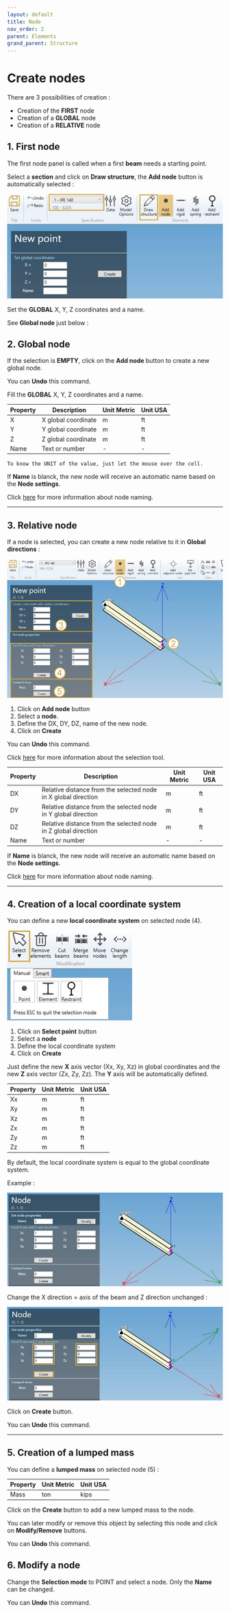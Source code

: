 ```yaml
---
layout: default
title: Node
nav_order: 2
parent: Elements
grand_parent: Structure
---
```


# Create nodes

There are 3 possibilities of creation :

- Creation of the **FIRST** node
- Creation of a **GLOBAL** node
- Creation of a **RELATIVE** node

## 1. First node

The first node panel is called when a first **beam** needs a starting point.

Select a **section** and click on **Draw structure**, the **Add node** button is automatically selected :

![Image](../../Images/Node9.jpg)

Set the **GLOBAL** X, Y, Z coordinates and a name.

See **Global node** just below :

## 2. Global node

If the selection is **EMPTY**, click on the **Add node** button to create a new global node.

You can **Undo** this command.

Fill the **GLOBAL** X, Y, Z coordinates and a name.

| Property | Description | Unit Metric | Unit USA |
| -------- | ----------- | ---- | ---- |
| X | X global coordinate | m | ft |
| Y | Y global coordinate  | m | ft |
| Z | Z global coordinate  | m | ft |
| Name | Text or number | - | - |

    To know the UNIT of the value, just let the mouse over the cell. 

If **Name** is blanck, the new node will receive an automatic name based on the **Node settings**.

Click [here](https://documentation.metapiping.com/Settings/General.html) for more information about node naming.

---

## 3. Relative node

If a node is selected, you can create a new node relative to it in **Global directions** :

![Image](../../Images/Node10.jpg)

1. Click on **Add node** button
2. Select a **node**.
3. Define the DX, DY, DZ, name of the new node.
4. Click on **Create**

You can **Undo** this command.

Click [here](https://documentation.metapiping.com/Structure/Selection.html) for more information about the selection tool.

| Property | Description | Unit Metric | Unit USA |
| -------- | ----------- | ---- | ---- |
| DX | Relative distance from the selected node in X global direction | m | ft |
| DY | Relative distance from the selected node in Y global direction  | m | ft |
| DZ | Relative distance from the selected node in Z global direction  | m | ft |
| Name | Text or number | - | - |

If **Name** is blanck, the new node will receive an automatic name based on the **Node settings**.

Click [here](https://documentation.metapiping.com/Settings/General.html) for more information about node naming.

---

## 4. Creation of a local coordinate system

You can define a new **local coordinate system** on selected node (4).

![Image](../../Images/Structure17.jpg)

1. Click on **Select point** button
2. Select a **node**
3. Define the local coordinate system
4. Click on **Create**

Just define the new **X** axis vector (Xx, Xy, Xz) in global coordinates and the new **Z** axis vector (Zx, Zy, Zz).
The **Y** axis will be automatically defined.

| Property | Unit Metric | Unit USA |
| -------- | ---- | ---- |
| Xx |  m | ft |
| Xy |  m | ft |
| Xz |  m | ft |
| Zx |  m | ft |
| Zy |  m | ft |
| Zz |  m | ft |

By default, the local coordinate system is equal to the global coordinate system.

Example :

![Image](../../Images/Node11.jpg)

Change the X direction = axis of the beam and Z direction unchanged :

![Image](../../Images/Node12.jpg)

Click on **Create** button.

You can **Undo** this command.

---

## 5. Creation of a lumped mass

You can define a **lumped mass** on selected node (5) :

| Property | Unit Metric | Unit USA |
| -------- | ---- | ---- |
| Mass | ton | kips |

Click on the **Create** button to add a new lumped mass to the node.

You can later modify or remove this object by selecting this node and click on **Modify/Remove** buttons.

You can **Undo** this command.

## 6. Modify a node

Change the **Selection mode** to POINT and select a node. Only the **Name** can be changed.

You can **Undo** this command.